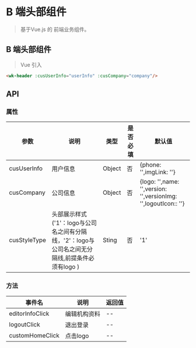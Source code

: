 # B 端头部组件
> 基于Vue.js 的 前端业务组件。

## B 端头部组件
> Vue 引入

<wk-header :cusUserInfo="userInfo" :cusCompany="company"/>

```` html
<wk-header :cusUserInfo="userInfo" :cusCompany="company"/>
````

## API

### 属性

|参数|说明|类型|是否必填|默认值|
|---|----|---|-------|-----|
|cusUserInfo|用户信息|Object|否|{phone: \'\',imgLink: \'\'}|
|cusCompany|公司信息|Object|否|{logo: \'\',name: \'\',version: \'\',versionImg: \'\',logoutIcon:: \'\'}|
|cusStyleType|头部展示样式('1'：logo与公司名之间有分隔线，'2'：logo与公司名之间无分隔线,前提条件必须有logo )|Sting|否|'1'|

### 方法

|事件名|说明|返回值|
|---|------|-----|
|editorInfoClick|编辑机构资料|--|
|logoutClick|退出登录|--|
|customHomeClick|点击logo|--|


<script>
import WkHeader from './Header';

export default {
  data() {
    return {
      userInfo:{
        phone:'185****3514',
        imgLink:'http://gss0.baidu.com/9fo3dSag_xI4khGko9WTAnF6hhy/zhidao/pic/item/1f178a82b9014a90648f1f8faf773912b31bee4b.jpg'
      },
      company:{
         versionImg: 'https://timgsa.baidu.com/timg?image&quality=80&size=b9999_10000&sec=1589198111077&di=3b683f0dfccfa94df2edbd2b4d3d4d77&imgtype=0&src=http%3A%2F%2Fa2.att.hudong.com%2F36%2F48%2F19300001357258133412489354717.jpg',
        name: '某某公司',
        version: '试用版',
        logo: 'https://timgsa.baidu.com/timg?image&quality=80&size=b9999_10000&sec=1589198111077&di=3b683f0dfccfa94df2edbd2b4d3d4d77&imgtype=0&src=http%3A%2F%2Fa2.att.hudong.com%2F36%2F48%2F19300001357258133412489354717.jpg',
      },
    };
  },
  beforeCreate() {

  },
  components: {
    WkHeader,
  },
}
</script>
<style lang="less" scope>
@import 'assets/style/header.less';
</style>
